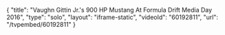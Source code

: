 {
    "title": "Vaughn Gittin Jr.'s 900 HP Mustang At Formula Drift Media Day 2016",
    "type": "solo",
    "layout": "iframe-static",
    "videoId": "60192811",
    "url": "\/tvpembed\/60192811"
}
